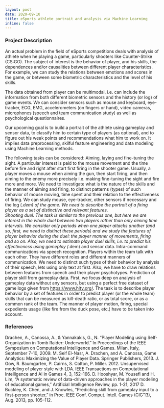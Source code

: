 ```yaml
---
layout: post
date: 2020-09-10
title: eSports athlete portrait and analysis via Machine Learning
inline: false
---
```


### Project Description
An actual problem in the field of eSports competitions deals with analysis of athlete when he playing a game, particularly shooters like Counter-Strike (CS:GO). The subject of interest is the behavior of player, and his skills, the dependences and/or causalities between different player characteristics. For example, we can study the relations between emotions and scores in the game, or between some biometric characteristics and the level of his skills.

The data obtained from player can be multimodal, i.e. can include the information from both different biometric sensors and the history (or log) of game events. We can consider sensors such as mouse and keyboard, eye-tracker, ECG, EMG, accelerometers (on fingers or hand), video cameras, microphones (speech and team communication study) as well as psychological questionnaires.

Our upcoming goal is to build a portrait of the athlete using gameplay and sensor data, to classify him to certain type of players (as optional), and to figure out his weak points and recommendations what him to work on.
It implies data preprocessing, skilful feature engineering and data modeling using Machine Learning methods. 

The following tasks can be considered:
Aiming, laying and fine-tuning the sight. A particular interest is paid to the mouse movement and the time before fire and right after start first firing in the shooter game. Usually, a player moves a mouse when aiming the gun, then start firing, and then aiming to the enemy more precisely i.e. making fine-tuning the sight and fire more and more. We need to investigate what is the nature of the skills and the manner of aiming and firing, to distinct patterns (types) of such behavior of mouse moving, time spent and their relation to the effectiveness of firing. We can study mouse, eye-tracker, other sensors if necessary and the log (*.dem) of the game. We need to describe the portrait of a firing player as a set of distinctive and relevant features.  
Shooting duel. The task is similar to the previous one, but here we are interest in the whole duel between two players rather than only aiming time intervals. We consider only periods when one player attacks another (and so, first, we need to distinct these periods) and we study the features of player behavior during the duel: the player manner of movements,  firing and so on. Also, we need to estimate player duel skills, i.e. to predict his effectiveness using gameplay (*.dem) and sensor data. 
Intra-command communications via speech recognition. Players within the team talk with each other. They have different roles and different manners of communication. We need to distinct such types of their behavior by analysis of their speech, lets using only text at first. Also, we have to draw relations between features from speech and their player psychotypes.
Prediction of player skill from gameplay data. First, we focus deep on analysis of gameplay data without any sensors, but using a perfect free dataset of game logs given from https://www.hltv.org/. The task is to describe player behavior by a set of features in order to predict player (or the whole team) skills that can be measured as kill-death ratio, or as total score, or as a common rank of the team. The manner of player motion, firing, special expedients usage (like fire from the duck pose, etc.) have to be taken into account.

### References
Drachen, A., Canossa, A., & Yannakakis, G., N. “Player Modeling using Self-Organization in Tomb Raider: Underworld.” In Proceedings of the IEEE Symposium on Computational Intelligence and Games. Milan, Italy, September 7-10, 2009.
M. Seif El-Nasr, A. Drachen, and A. Canossa, Game Analytics: Maximizing the Value of Player Data. Springer Publishers, 2013.
J. Gow, R. Baumgarten, P. Cairns, S. Colton, P. Miller. 2012. Unsupervised modeling of player style with LDA. IEEE Transactions on Computational Intelligence and AI in Games 4, 3, 152–166.
D. Hooshyar, M. Yousefi and H. Lim, “A systematic review of data-driven approaches in the player modeling of educational games,” Artificial Intelligence Review, pp. 1-21, 2017
D. Buckley, K. Chen, and J. Knowles, “Predicting skill from gameplay input to a first-person shooter,” in Proc. IEEE Conf. Comput. Intell. Games (CIG’13), Aug. 2013, pp. 105–112.
